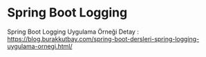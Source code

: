 # Spring Boot Logging
Spring Boot Logging Uygulama Örneği Detay : https://blog.burakkutbay.com/spring-boot-dersleri-spring-logging-uygulama-ornegi.html/
